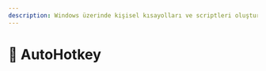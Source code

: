```yaml
---
description: Windows üzerinde kişisel kısayolları ve scriptleri oluşturmaya olanak sağlar.
---
```


# 💫 AutoHotkey

